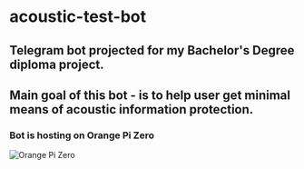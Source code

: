 # acoustic-test-bot

## Telegram bot projected for my Bachelor's Degree diploma project.

## Main goal of this bot - is to help user get minimal means of acoustic information protection.

### Bot is hosting on Orange Pi Zero
![Orange Pi Zero](/images/Orange_Pi_Zero.jpg)
